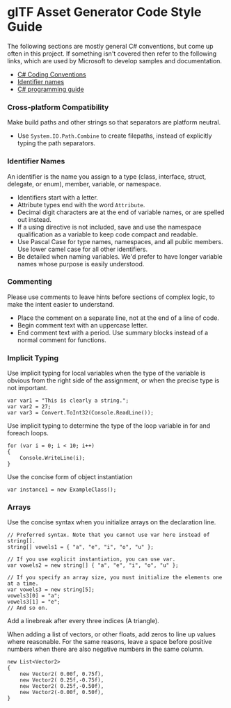 # glTF Asset Generator Code Style Guide

The following sections are mostly general C# conventions, but come up often in this project. If something isn't covered then refer to the following links, which are used by Microsoft to develop samples and documentation.
+ [C# Coding Conventions](https://docs.microsoft.com/en-us/dotnet/csharp/programming-guide/inside-a-program/coding-conventions)
+ [Identifier names](https://docs.microsoft.com/en-us/dotnet/csharp/programming-guide/inside-a-program/identifier-names)
+ [C# programming guide](https://docs.microsoft.com/en-us/dotnet/csharp/programming-guide/index)

### Cross-platform Compatibility
Make build paths and other strings so that separators are platform neutral.
+ Use `System.IO.Path.Combine` to create filepaths, instead of explicitly typing the path separators.

### Identifier Names
An identifier is the name you assign to a type (class, interface, struct, delegate, or enum), member, variable, or namespace.
+ Identifiers start with a letter.
+ Attribute types end with the word `Attribute`.
+ Decimal digit characters are at the end of variable names, or are spelled out instead.
+ If a using directive is not included, save and use the namespace qualification as a variable to keep code compact and readable.
+ Use Pascal Case for type names, namespaces, and all public members. Use lower camel case for all other identifiers.
+ Be detailed when naming variables. We'd prefer to have longer variable names whose purpose is easily understood.

### Commenting
Please use comments to leave hints before sections of complex logic, to make the intent easier to understand.
+ Place the comment on a separate line, not at the end of a line of code.
+ Begin comment text with an uppercase letter.
+ End comment text with a period.
Use summary blocks instead of a normal comment for functions.

### Implicit Typing
Use implicit typing for local variables when the type of the variable is obvious from the right side of the assignment, or when the precise type is not important.
```
var var1 = "This is clearly a string.";
var var2 = 27;
var var3 = Convert.ToInt32(Console.ReadLine());
```
Use implicit typing to determine the type of the loop variable in for and foreach loops.
```
for (var i = 0; i < 10; i++)
{
    Console.WriteLine(i);
}
```
Use the concise form of object instantiation
```
var instance1 = new ExampleClass();
```

### Arrays
Use the concise syntax when you initialize arrays on the declaration line.
```
// Preferred syntax. Note that you cannot use var here instead of string[].
string[] vowels1 = { "a", "e", "i", "o", "u" };

// If you use explicit instantiation, you can use var.
var vowels2 = new string[] { "a", "e", "i", "o", "u" };

// If you specify an array size, you must initialize the elements one at a time.
var vowels3 = new string[5];
vowels3[0] = "a";
vowels3[1] = "e";
// And so on.
```

Add a linebreak after every three indices (A triangle).

When adding a list of vectors, or other floats, add zeros to line up values where reasonable. 
For the same reasons, leave a space before positive numbers when there are also negative numbers in the same column.
```
new List<Vector2>
{
    new Vector2( 0.00f, 0.75f),
    new Vector2( 0.25f,-0.75f),
    new Vector2( 0.25f,-0.50f),
    new Vector2(-0.00f, 0.50f),
}
```
